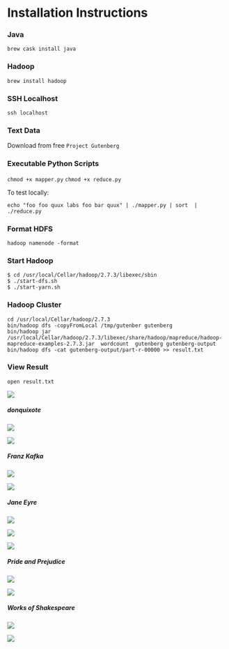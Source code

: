 # Installation Instructions

### Java

`brew cask install java`

### Hadoop

`brew install hadoop`

### SSH Localhost

```ssh localhost```

### Text Data

Download from free `Project Gutenberg`

### Executable Python Scripts

`chmod +x mapper.py`
`chmod +x reduce.py`

To test locally: 

`echo "foo foo quux labs foo bar quux" | ./mapper.py | sort  | ./reduce.py`

### Format HDFS

`hadoop namenode -format`

### Start Hadoop
```
$ cd /usr/local/Cellar/hadoop/2.7.3/libexec/sbin
$ ./start-dfs.sh
$ ./start-yarn.sh

```
### Hadoop Cluster

```
cd /usr/local/Cellar/hadoop/2.7.3
bin/hadoop dfs -copyFromLocal /tmp/gutenber gutenberg
bin/hadoop jar /usr/local/Cellar/hadoop/2.7.3/libexec/share/hadoop/mapreduce/hadoop-mapreduce-examples-2.7.3.jar  wordcount  gutenberg gutenberg-output
bin/hadoop dfs -cat gutenberg-output/part-r-00000 >> result.txt

```

### View Result

```
open result.txt
```

![](http://i.imgur.com/WrPTCJW.png)

##### donquixote
![](images/donPie.png )

![](images/drop.png )

##### Franz Kafka 

![](images/KafkaBar.png)

![](images/kafka.png )

##### Jane Eyre
![](images/janeBar.png)

![](images/jane.png )

![](images/janePie.png)

##### Pride and Prejudice
![](images/prideBar.png)

![](images/pridePie.png)

##### Works of Shakespeare 
![](images/shakeBar.png )

![](images/shakePie.png)
